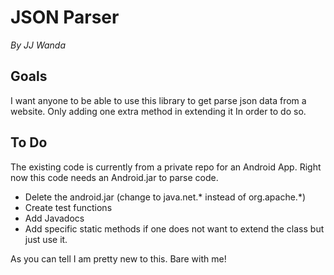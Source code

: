 # JSON Parser
*By JJ Wanda*

## Goals
I want anyone to be able to use this library to get parse json data from a website. Only adding one extra method in extending it In order to do so.

## To Do
The existing code is currently from a private repo for an Android App. Right now this code needs an Android.jar to parse code.

* Delete the android.jar (change to java.net.* instead of org.apache.*)
* Create test functions
* Add Javadocs
* Add specific static methods if one does not want to extend the class but just use it.

As you can tell I am pretty new to this. Bare with me!